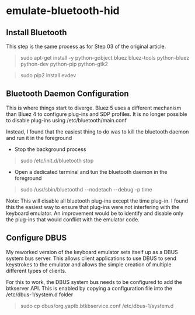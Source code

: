# emulate-bluetooth-hid

## Install Bluetooth
This step is the same process as for Step 03 of the original article.

> sudo apt-get install -y python-gobject bluez bluez-tools python-bluez python-dev python-pip python-gtk2

> sudo pip2 install evdev

## Bluetooth Daemon Configuration
This is where things start to diverge. Bluez 5 uses a different mechanism than Bluez 4 to configure plug-ins and SDP profiles.  It is no longer possible to disable plug-ins using /etc/bluetooth/main.conf

Instead, I found that the easiest thing to do was to kill the bluetooth daemon and run it in the foreground

 - Stop the background process

> sudo /etc/init.d/bluetooth stop

 - Open a dedicated terminal and tun the bluetooth daemon in the foreground

> sudo /usr/sbin/bluetoothd --nodetach --debug -p time


Note: This will disable all bluetooth plug-ins except the time plug-in.  I found this the easiest way to ensure that plug-ins were not interfering with the keyboard emulator. An improvement would be to identify and disable only the plug-ins that would conflict with the emulator code.

## Configure DBUS
My reworked version of the keyboard emulator sets itself up as a DBUS system bus server.  This allows client applications to use DBUS to send keystrokes to the emulator and allows the simple creation of multiple different types of clients.

For this to work, the DBUS system bus needs to be configured to add the btkserver API.  This is enabled by copying a configuration file into the /etc/dbus-1/system.d folder

> sudo cp dbus/org.yaptb.btkbservice.conf /etc/dbus-1/system.d
